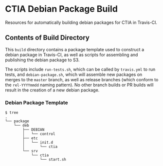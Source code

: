 # CTIA Debian Package Build

Resources for automatically building debian packages for
CTIA in Travis-CI.

## Contents of Build Directory

This `build` directory contains a package template used
to construct a debian package in Travis-CI, as well as
scripts for assembling and publishing the debian package
to S3.

The scripts include `run-tests.sh`, which can be called
by `travis.yml` to run tests, and `debian-package.sh`,
which will assemble new packages on merges to the
`master` branch, as well as release branches (which
conform to the `rel-YYYYmmdd` naming pattern).  No
other branch builds or PR builds will result in the
creation of a new debian package.

### Debian Package Template
```
$ tree
.
└── package
    └── deb
        ├── DEBIAN
        │   └── control
        ├── etc
        │   └── init.d
        │       └── ctia
        └── srv
            └── ctia
                └── start.sh
```
